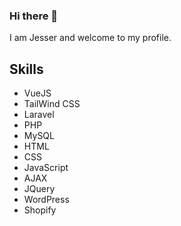 ### Hi there 👋
I am Jesser and welcome to my profile.

## Skills
  - VueJS
  - TailWind CSS
  - Laravel
  - PHP
  - MySQL
  - HTML
  - CSS
  - JavaScript
  - AJAX
  - JQuery
  - WordPress
  - Shopify

<!--
**jesserg/jesserg** is a ✨ _special_ ✨ repository because its `README.md` (this file) appears on your GitHub profile.

Here are some ideas to get you started:

- 🔭 I’m currently working on ...
- 🌱 I’m currently learning ...
- 👯 I’m looking to collaborate on ...
- 🤔 I’m looking for help with ...
- 💬 Ask me about ...
- 📫 How to reach me: ...
- 😄 Pronouns: ...
- ⚡ Fun fact: ...
-->

